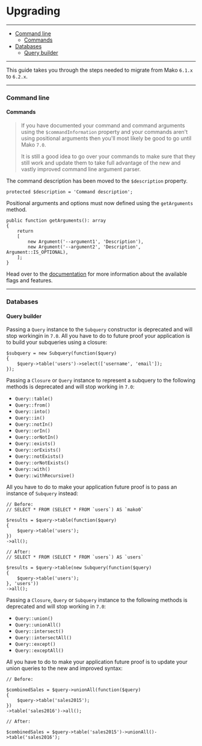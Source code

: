 # Upgrading

--------------------------------------------------------

* [Command line](#command_line)
    - [Commands](#command_line:commands)
* [Databases](#databases)
    - [Query builder](#databases:query_builder)

--------------------------------------------------------

This guide takes you through the steps needed to migrate from Mako `6.1.x` to `6.2.x`.

--------------------------------------------------------

<a id="command_line"></a>

### Command line

<a id="command_line:commands"></a>

#### Commands

> If you have documented your command and command arguments using the `$commandInformation` property and your commands aren't using positional arguments then you'll most likely be good to go until Mako `7.0`.
>
> It is still a good idea to go over your commands to make sure that they still work and update them to take full advantage of the new and vastly improved command line argument parser.

The command description has been moved to the `$description` property.

```
protected $description = 'Command description';
```

Positional arguments and options must now defined using the `getArguments` method.

```
public function getArguments(): array
{
    return
    [
        new Argument('--argument1', 'Description'),
        new Argument('--argument2', 'Description', Argument::IS_OPTIONAL),
    ];
}
```

Head over to the [documentation](:base_url:/docs/:version:/command-line:commands#input:arguments-and-options) for more information about the available flags and features.

--------------------------------------------------------

<a id="databases"></a>

### Databases

<a id="databases:query_builder"></a>

#### Query builder

Passing a `Query` instance to the `Subquery` constructor is deprecated and will stop workingin in `7.0`. All you have to do to future proof your application is to build your subqueries using a closure:

```
$subquery = new Subquery(function($query)
{
    $query->table('users')->select(['username', 'email']);
});
```


Passing a `Closure` or `Query` instance to represent a subquery to the following methods is deprecated and will stop working in `7.0`:

* `Query::table()`
* `Query::from()`
* `Query::into()`
* `Query::in()`
* `Query::notIn()`
* `Query::orIn()`
* `Query::orNotIn()`
* `Query::exists()`
* `Query::orExists()`
* `Query::notExists()`
* `Query::orNotExists()`
* `Query::with()`
* `Query::withRecursive()`

All you have to do to make your application future proof is to pass an instance of `Subquery` instead:

```
// Before:
// SELECT * FROM (SELECT * FROM `users`) AS `mako0`

$results = $query->table(function($query)
{
    $query->table('users');
})
->all();

// After:
// SELECT * FROM (SELECT * FROM `users`) AS `users`

$results = $query->table(new Subquery(function($query)
{
    $query->table('users');
}, 'users'))
->all();
```

Passing a `Closure`, `Query` or `Subquery` instance to the following methods is deprecated and will stop working in `7.0`:

* `Query::union()`
* `Query::unionAll()`
* `Query::intersect()`
* `Query::intersectAll()`
* `Query::except()`
* `Query::exceptAll()`

All you have to do to make your application future proof is to update your union queries to the new and improved syntax:

```
// Before:

$combinedSales = $query->unionAll(function($query)
{
	$query->table('sales2015');
})
->table('sales2016')->all();

// After:

$combinedSales = $query->table('sales2015')->unionAll()->table('sales2016');
```